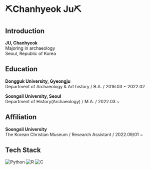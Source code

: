 # ⛏Chanhyeok Ju⛏

## Introduction

**JU, Chanhyeok**<br>
Majoring in archaeology<br>
Seoul, Republic of Korea<br>

## Education

**Dongguk University, Gyeongju**<br>
Department of Archaeology & Art history / B.A. / 2016.03 ~ 2022.02

**Soongsil University, Seoul**<br>
Department of History(Archaeology) / M.A. / 2022.03 ~

## Affiliation

**Soongsil University**<br>
The Korean Christian Museum / Research Assistant / 2022.09/01 ~ 

## Tech Stack

![Python](https://img.shields.io/badge/Python-3776AB?style=for-the-badge&logo=python&logoColor=white)
![R](https://img.shields.io/badge/R-276DC3?style=for-the-badge&logo=r&logoColor=white)
![C](https://img.shields.io/badge/C-00599C?style=for-the-badge&logo=c&logoColor=white)
